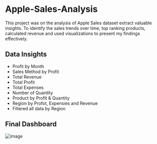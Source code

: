 # Apple-Sales-Analysis

This project was on the analysis of Apple Sales dataset extract valuable insights. To identify the sales trends over time, top ranking products, calculated revenue and used visualizations to present my findings effectively.

## Data Insights
- Profit by Month
- Sales Method by Profit
- Total Revenue
- Total Profit
- Total Expenses
- Number of Quantity
- Product by Profit & Quantity
- Region by Profot, Expensies and Revenue
- Filtered all data by Region

## Final Dashboard

![image](https://github.com/user-attachments/assets/7e213321-0b01-4a19-af9e-ba514de794e5)
